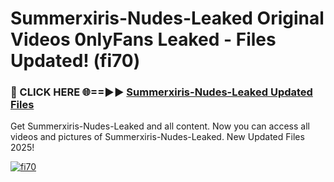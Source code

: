 # Summerxiris-Nudes-Leaked Original Videos 0nlyFans Leaked - Files Updated! (fi70)

<h3>🔴 CLICK HERE 🌐==►► <a href="https://tinyurl.com/4mcuefdz" rel="nofollow">Summerxiris-Nudes-Leaked Updated Files</a></h3>

Get Summerxiris-Nudes-Leaked and all content. Now you can access all videos and pictures of Summerxiris-Nudes-Leaked. New Updated Files 2025!

[![fi70](https://i.imgur.com/StAQSOY.gif)](https://tinyurl.com/4mcuefdz)
